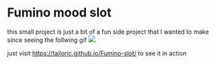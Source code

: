 # Fumino mood slot

this small project is just a bit of a fun side project that I wanted to make since seeing the follwing gif 
![](https://i.imgur.com/I9x6qGY.gif)

just visit https://tailoric.github.io/Fumino-slot/ to see it in action
